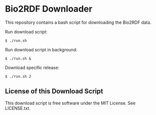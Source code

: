 Bio2RDF Downloader
==================

This repository contains a bash script for downloading the Bio2RDF data.

Run download script:

    $ ./run.sh

Run download script in background:

    $ ./run.sh &

Download specific release:

    $ ./run.sh 2


License of this Download Script
-------------------------------

This download script is free software under the MIT License. See LICENSE.txt.
